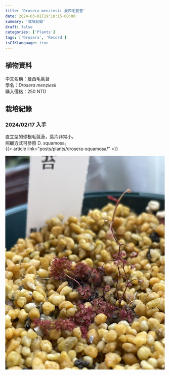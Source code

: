 ```yaml
---
title: 'Drosera menziesii 曼西毛氈苔'
date: 2024-03-01T19:10:15+08:00
summary: '栽培紀錄'
draft: false
categories: ['Plants']
tags: ['Drosera', 'Record']
isCJKLanguage: true
---
```


## 植物資料

中文名稱：曼西毛氈苔  
學名：*Drosera menziesii*  
購入價格：250 NTD  

## 栽培紀錄

### 2024/02/17 入手

直立型的球根毛氈苔，葉片非常小。  
照顧方式可參照 D. squamosa。  
{{< article link="posts/plants/drosera-squamosa/" >}}

![2024-02-18](./images/2024-02-18.jpg)
